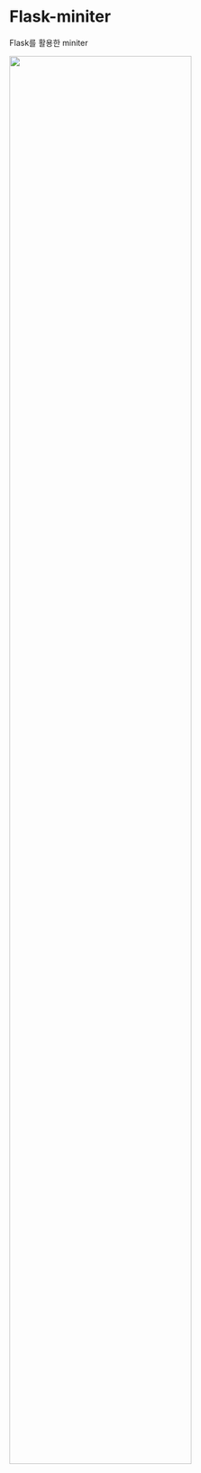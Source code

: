 # Flask-miniter
Flask를 활용한 miniter
   
<img width="80%" src="https://user-images.githubusercontent.com/62587484/234179866-02ae40f3-f76d-4ab5-bb2f-f688cd0873e6.png"/>
